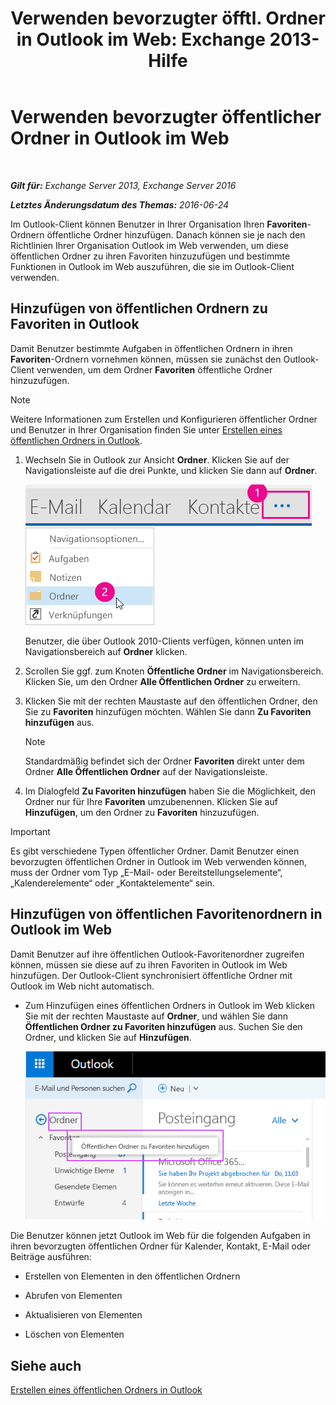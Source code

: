 ﻿---
title: 'Verwenden bevorzugter öfftl. Ordner in Outlook im Web: Exchange 2013-Hilfe'
TOCTitle: Verwenden bevorzugter öffentlicher Ordner in Outlook im Web
ms:assetid: f6f1db72-4465-4eb8-b525-ac2c1fa10a69
ms:mtpsurl: https://technet.microsoft.com/de-de/library/Dn948177(v=EXCHG.150)
ms:contentKeyID: 65207670
ms.date: 04/24/2018
mtps_version: v=EXCHG.150
ms.translationtype: HT
---

# Verwenden bevorzugter öffentlicher Ordner in Outlook im Web

 

_**Gilt für:** Exchange Server 2013, Exchange Server 2016_

_**Letztes Änderungsdatum des Themas:** 2016-06-24_

Im Outlook-Client können Benutzer in Ihrer Organisation Ihren **Favoriten**-Ordnern öffentliche Ordner hinzufügen. Danach können sie je nach den Richtlinien Ihrer Organisation Outlook im Web verwenden, um diese öffentlichen Ordner zu ihren Favoriten hinzuzufügen und bestimmte Funktionen in Outlook im Web auszuführen, die sie im Outlook-Client verwenden.

## Hinzufügen von öffentlichen Ordnern zu Favoriten in Outlook

Damit Benutzer bestimmte Aufgaben in öffentlichen Ordnern in ihren **Favoriten**-Ordnern vornehmen können, müssen sie zunächst den Outlook-Client verwenden, um dem Ordner **Favoriten** öffentliche Ordner hinzuzufügen.


> [!NOTE]
> Weitere Informationen zum Erstellen und Konfigurieren öffentlicher Ordner und Benutzer in Ihrer Organisation finden Sie unter <A href="https://support.office.com/en-us/article/create-a-public-folder-in-outlook-d5981360-28d3-4c8f-a373-c98ae570420a?ui=en-us%26rs=en-us%26ad=us">Erstellen eines öffentlichen Ordners in Outlook</A>.



1.  Wechseln Sie in Outlook zur Ansicht **Ordner**. Klicken Sie auf der Navigationsleiste auf die drei Punkte, und klicken Sie dann auf **Ordner**.
    
    ![Auslassungszeichen in der Outlook 2013-Navigationsleiste](images/Dn948177.7a949ccd-f0e0-4d20-aa4d-f97ae5c6fdff(EXCHG.150).png "Auslassungszeichen in der Outlook 2013-Navigationsleiste")  
    ![Outlook 2013-Navigationsleistenmenü zum Zugriff auf Ordner](images/Dn948177.aaedd8fa-8a30-4e96-b4de-9625cd62e2b9(EXCHG.150).png "Outlook 2013-Navigationsleistenmenü zum Zugriff auf Ordner")  
    
    Benutzer, die über Outlook 2010-Clients verfügen, können unten im Navigationsbereich auf **Ordner** klicken.

2.  Scrollen Sie ggf. zum Knoten **Öffentliche Ordner** im Navigationsbereich. Klicken Sie, um den Ordner **Alle Öffentlichen Ordner** zu erweitern.

3.  Klicken Sie mit der rechten Maustaste auf den öffentlichen Ordner, den Sie zu **Favoriten** hinzufügen möchten. Wählen Sie dann **Zu Favoriten hinzufügen** aus.
    

    > [!NOTE]
    > Standardmäßig befindet sich der Ordner <STRONG>Favoriten</STRONG> direkt unter dem Ordner <STRONG>Alle Öffentlichen Ordner</STRONG> auf der Navigationsleiste.



4.  Im Dialogfeld **Zu Favoriten hinzufügen** haben Sie die Möglichkeit, den Ordner nur für Ihre **Favoriten** umzubenennen. Klicken Sie auf **Hinzufügen**, um den Ordner zu **Favoriten** hinzuzufügen.


> [!IMPORTANT]
> Es gibt verschiedene Typen öffentlicher Ordner. Damit Benutzer einen bevorzugten öffentlichen Ordner in Outlook im Web verwenden können, muss der Ordner vom Typ „E-Mail- oder Bereitstellungselemente“, „Kalenderelemente“ oder „Kontaktelemente“ sein.



## Hinzufügen von öffentlichen Favoritenordnern in Outlook im Web

Damit Benutzer auf ihre öffentlichen Outlook-Favoritenordner zugreifen können, müssen sie diese auf zu ihren Favoriten in Outlook im Web hinzufügen. Der Outlook-Client synchronisiert öffentliche Ordner mit Outlook im Web nicht automatisch.

  - Zum Hinzufügen eines öffentlichen Ordners in Outlook im Web klicken Sie mit der rechten Maustaste auf **Ordner**, und wählen Sie dann **Öffentlichen Ordner zu Favoriten hinzufügen** aus. Suchen Sie den Ordner, und klicken Sie auf **Hinzufügen**.
    
    ![Öffentlichen Ordner zu Favoriten hinzufügen](images/Dn948177.dc2af75b-d1c3-4024-8759-00558799d34a(EXCHG.150).png "Öffentlichen Ordner zu Favoriten hinzufügen")  

Die Benutzer können jetzt Outlook im Web für die folgenden Aufgaben in ihren bevorzugten öffentlichen Ordner für Kalender, Kontakt, E-Mail oder Beiträge ausführen:

  - Erstellen von Elementen in den öffentlichen Ordnern

  - Abrufen von Elementen

  - Aktualisieren von Elementen

  - Löschen von Elementen

## Siehe auch


[Erstellen eines öffentlichen Ordners in Outlook](https://support.office.com/en-us/article/create-a-public-folder-in-outlook-d5981360-28d3-4c8f-a373-c98ae570420a?ui=en-us%26rs=en-us%26ad=us)


